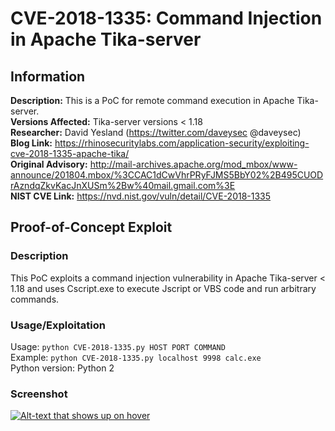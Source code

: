 # CVE-2018-1335: Command Injection in Apache Tika-server

## Information
**Description:** This is a PoC for remote command execution in Apache Tika-server.  
**Versions Affected:** Tika-server versions < 1.18   
**Researcher:** David Yesland (https://twitter.com/daveysec @daveysec)  
**Blog Link:** https://rhinosecuritylabs.com/application-security/exploiting-cve-2018-1335-apache-tika/  
**Original Advisory:** http://mail-archives.apache.org/mod_mbox/www-announce/201804.mbox/%3CCAC1dCwVhrPRyFJMS5BbY02%2B495CUODrAzndqZkvKacJnXUSm%2Bw%40mail.gmail.com%3E  
**NIST CVE Link:** https://nvd.nist.gov/vuln/detail/CVE-2018-1335  

## Proof-of-Concept Exploit
### Description
This PoC exploits a command injection vulnerability in Apache Tika-server < 1.18 and uses Cscript.exe to execute Jscript or VBS code and run arbitrary commands.

### Usage/Exploitation
Usage: `python CVE-2018-1335.py HOST PORT COMMAND`  
Example: `python CVE-2018-1335.py localhost 9998 calc.exe`  
Python version: Python 2  

### Screenshot

[![Alt-text that shows up on hover](https://github.com/RhinoSecurityLabs/CVEs/raw/master/CVE-2018-1335/poc_image.gif)](https://github.com/RhinoSecurityLabs/CVEs/blob/master/CVE-2018-1335/poc_image.gif)